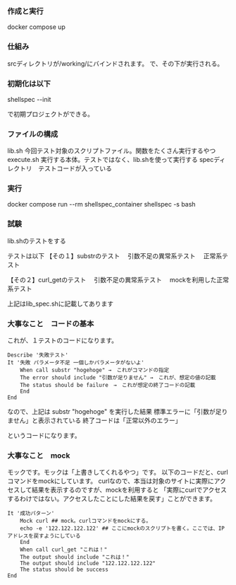 ### 作成と実行
docker compose up

### 仕組み
srcディレクトリが/working/にバインドされます。
で、その下が実行される。

### 初期化は以下
shellspec --init

で初期プロジェクトができる。

### ファイルの構成
lib.sh 今回テスト対象のスクリプトファイル。関数をたくさん実行するやつ
execute.sh 実行する本体。テストではなく、lib.shを使って実行する
specディレクトリ　テストコードが入っている

### 実行
docker compose run --rm shellspec_container shellspec -s bash

### 試験
lib.shのテストをする

テストは以下
【その１】substrのテスト
　引数不足の異常系テスト
　正常系テスト

【その２】curl_getのテスト
　引数不足の異常系テスト
　mockを利用した正常系テスト


上記はlib_spec.shに記載してあります

### 大事なこと　コードの基本
これが、１テストのコードになります。

```
Describe '失敗テスト'
It '失敗 パラメータ不足 一個しかパラメータがないよ'
    When call substr "hogehoge" →　これがコマンドの指定
    The error should include "引数が足りません" →　これが、想定の値の記載
    The status should be failure　→　これが想定の終了コードの記載
    End
End
```

なので、上記は
substr "hogehoge" を実行した結果
標準エラーに「引数が足りません」と表示されている
終了コードは「正常以外のエラー」

というコードになります。


### 大事なこと　mock
モックです。モックは「上書きしてくれるやつ」です。
以下のコードだと、curlコマンドをmockにしています。
curlなので、本当は対象のサイトに実際にアクセスして結果を表示するのですが、mockを利用すると
「実際にcurlでアクセスするわけではない。アクセスしたことにした結果を戻す」ことができます。


```
It '成功パターン'
    Mock curl ## mock。curlコマンドをmockにする。
    echo -e '122.122.122.122' ## ここにmockのスクリプトを書く。ここでは、IPアドレスを戻すようにしている
    End
    When call curl_get "これは！"
    The output should include "これは！"
    The output should include "122.122.122.122"
    The status should be success
End
```